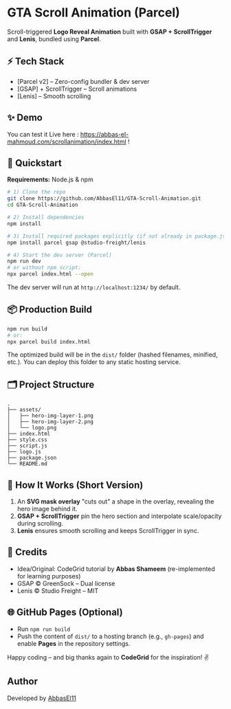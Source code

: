 # GTA Scroll Animation (Parcel)

Scroll-triggered **Logo Reveal Animation** built with **GSAP + ScrollTrigger** and **Lenis**, bundled using **Parcel**.

## ⚡️ Tech Stack
- [Parcel v2] – Zero-config bundler & dev server  
- [GSAP] + ScrollTrigger – Scroll animations  
- [Lenis] – Smooth scrolling

## ✨ Demo

You can test it Live here :  https://abbas-el-mahmoud.com/scrollanimation/index.html !

## 🚀 Quickstart

**Requirements:** Node.js & npm

```bash
# 1) Clone the repo
git clone https://github.com/AbbasEl11/GTA-Scroll-Animation.git
cd GTA-Scroll-Animation

# 2) Install dependencies
npm install

# 3) Install required packages explicitly (if not already in package.json)
npm install parcel gsap @studio-freight/lenis

# 4) Start the dev server (Parcel)
npm run dev
# or without npm script:
npx parcel index.html --open
```

The dev server will run at `http://localhost:1234/` by default.

## 📦 Production Build

```bash
npm run build
# or:
npx parcel build index.html
```

The optimized build will be in the `dist/` folder (hashed filenames, minified, etc.). You can deploy this folder to any static hosting service.

## 🗂 Project Structure

```
.
├── assets/
│   ├── hero-img-layer-1.png
│   ├── hero-img-layer-2.png
│   └── logo.png
├── index.html
├── style.css
├── script.js
├── logo.js
├── package.json
└── README.md
```

## 🧠 How It Works (Short Version)
1. An **SVG mask overlay** "cuts out" a shape in the overlay, revealing the hero image behind it.  
2. **GSAP + ScrollTrigger** pin the hero section and interpolate scale/opacity during scrolling.  
3. **Lenis** ensures smooth scrolling and keeps ScrollTrigger in sync.

## 🙌 Credits
- Idea/Original: CodeGrid tutorial by **Abbas Shameem** (re-implemented for learning purposes)  
- GSAP © GreenSock – Dual license  
- Lenis © Studio Freight – MIT


## 🌐 GitHub Pages (Optional)
- Run `npm run build`
- Push the content of `dist/` to a hosting branch (e.g., `gh-pages`) and enable **Pages** in the repository settings.


Happy coding – and big thanks again to **CodeGrid** for the inspiration! ✌️


## Author
Developed by [AbbasEl11](https://https://github.com/AbbasEl11)

